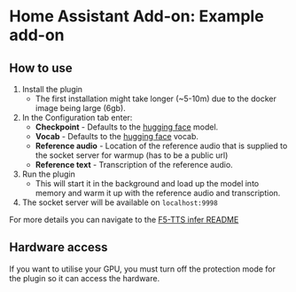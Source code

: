 # Home Assistant Add-on: Example add-on

## How to use
1. Install the plugin
    - The first installation might take longer (~5-10m) due to the docker image being large (6gb).
2. In the Configuration tab enter: 
    - **Checkpoint** - Defaults to the [hugging face](https://huggingface.co/SWivid/F5-TTS/resolve/main/F5TTS_Base/model_1200000.pt) model.
    - **Vocab** - Defaults to the [hugging face](https://huggingface.co/SWivid/F5-TTS/resolve/main/F5TTS_Base/vocab.txt) vocab.
    - **Reference audio** - Location of the reference audio that is supplied to the socket server for warmup (has to be a public url)
    - **Reference text** - Transcription of the reference audio.
3. Run the plugin
    - This will start it in the background and load up the model into memory and warm it up with the reference audio and transcription.
4. The socket server will be available on `localhost:9998`


For more details you can navigate to the [F5-TTS infer README](https://github.com/SWivid/F5-TTS/blob/main/src/f5_tts/infer/README.md#socket-realtime-client)


## Hardware access
If you want to utilise your GPU, you must turn off the protection mode for the plugin so it can access the hardware.

